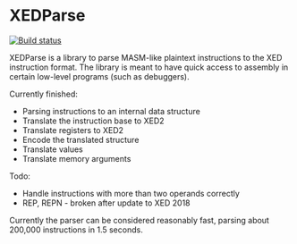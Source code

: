 # XEDParse

[![Build status](https://ci.appveyor.com/api/projects/status/p7w775lmulveb2d1?svg=true)](https://ci.appveyor.com/project/mrexodia/xedparse)

XEDParse is a library to parse MASM-like plaintext instructions to the XED
instruction format. The library is meant to have quick access to assembly
in certain low-level programs (such as debuggers).

Currently finished:
- Parsing instructions to an internal data structure
- Translate the instruction base to XED2
- Translate registers to XED2
- Encode the translated structure
- Translate values
- Translate memory arguments

Todo:
- Handle instructions with more than two operands correctly
- REP, REPN - broken after update to XED 2018

Currently the parser can be considered reasonably fast, parsing about 
200,000 instructions in 1.5 seconds.
